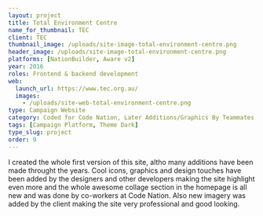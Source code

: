 ```yaml
---
layout: project
title: Total Environment Centre
name_for_thumbnail: TEC
client: TEC
thumbnail_image: /uploads/site-image-total-environment-centre.png
header_image: /uploads/site-image-total-environment-centre.png
platforms: [NationBuilder, Aware v2]
year: 2016
roles: Frontend & backend development
web:
  launch_url: https://www.tec.org.au/
  images:
    - /uploads/site-web-total-environment-centre.png
type: Campaign Website
category: Coded for Code Nation, Later Additions/Graphics By Teammates
tags: [Campaign Platform, Theme Dark]
type_slug: project
order: 9
---
```


I created the whole first version of this site, altho many additions have been made throught the years. Cool icons, graphics and design touches have been added by the designers and other developers making the site highlight even more and the whole awesome collage section in the homepage is all new and was done by co-workers at Code Nation. Also new imagery was added by the client making the site very professional and good looking.